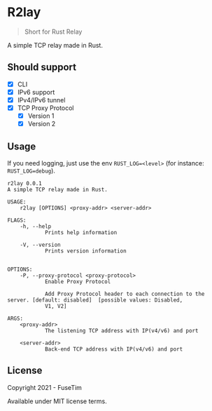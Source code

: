 # R2lay
> Short for Rust Relay

A simple TCP relay made in Rust.

## Should support

- [x] CLI
- [x] IPv6 support
- [x] IPv4/IPv6 tunnel
- [x] TCP Proxy Protocol
  * [x] Version 1
  * [x] Version 2

## Usage

If you need logging, just use the env `RUST_LOG=<level>` (for instance: `RUST_LOG=debug`).

```
r2lay 0.0.1
A simple TCP relay made in Rust.

USAGE:
    r2lay [OPTIONS] <proxy-addr> <server-addr>

FLAGS:
    -h, --help       
            Prints help information

    -V, --version    
            Prints version information


OPTIONS:
    -P, --proxy-protocol <proxy-protocol>    
            Enable Proxy Protocol
            
            Add Proxy Protocol header to each connection to the server. [default: disabled]  [possible values: Disabled,
            V1, V2]

ARGS:
    <proxy-addr>     
            The listening TCP address with IP(v4/v6) and port

    <server-addr>    
            Back-end TCP address with IP(v4/v6) and port
```

## License

Copyright 2021 - FuseTim

Available under MIT license terms.